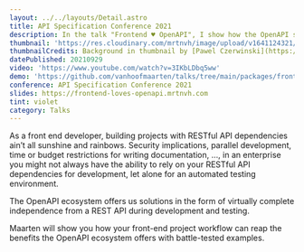 ```yaml
---
layout: ../../layouts/Detail.astro
title: API Specification Conference 2021
description: In the talk "Frontend ♥︎ OpenAPI", I show how the OpenAPI specification can so much speed up your Front End workflow.
thumbnail: 'https://res.cloudinary.com/mrtnvh/image/upload/v1641124321/mrtnvh.com/api-spec-conf-2.jpg'
thumbnailCredits: Background in thumbnail by [Pawel Czerwinski](https://unsplash.com/@pawel_czerwinski?utm_source=unsplash&utm_medium=referral&utm_content=creditCopyText) on [Unsplash](https://unsplash.com/@pawel_czerwinski?utm_source=unsplash&utm_medium=referral&utm_content=creditCopyText)
datePublished: 20210929
video: 'https://www.youtube.com/watch?v=3IKbLDbq5ww'
demo: 'https://github.com/vanhoofmaarten/talks/tree/main/packages/frontend-loves-openapi/demo'
conference: API Specification Conference 2021
slides: https://frontend-loves-openapi.mrtnvh.com
tint: violet
category: Talks
---
```


As a front end developer, building projects with RESTful API dependencies ain’t all sunshine and rainbows. Security implications, parallel development, time or budget restrictions for writing documentation, …, in an enterprise you might not always have the ability to rely on your RESTful API dependencies for development, let alone for an automated testing environment.

The OpenAPI ecosystem offers us solutions in the form of virtually complete independence from a REST API during development and testing.

Maarten will show you how your front-end project workflow can reap the benefits the OpenAPI ecosystem offers with battle-tested examples.
